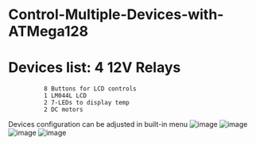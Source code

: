 # Control-Multiple-Devices-with-ATMega128
# Devices list: 4 12V Relays
              8 Buttons for LCD controls
              1 LM044L LCD
              2 7-LEDs to display temp
              2 DC motors
Devices configuration can be adjusted in built-in menu 
![image](https://user-images.githubusercontent.com/71302673/156867880-0d2a3d77-ca7a-4e34-95dd-aa8888b193d9.png)
![image](https://user-images.githubusercontent.com/71302673/156867890-e3b30564-ef36-46fa-a2b3-fccbfa438c73.png)
![image](https://user-images.githubusercontent.com/71302673/156867899-ac018712-8378-4a59-a96e-267eb6761195.png)
![image](https://user-images.githubusercontent.com/71302673/156867919-c0d81171-04fa-4b56-a8cd-193a898574bd.png)

